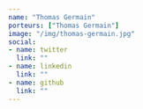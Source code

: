 ```yaml
---
name: "Thomas Germain"
porteurs: ["Thomas Germain"]
image: "/img/thomas-germain.jpg"
social:
- name: twitter
  link: ""
- name: linkedin
  link: ""
- name: github
  link: ""
---
```

